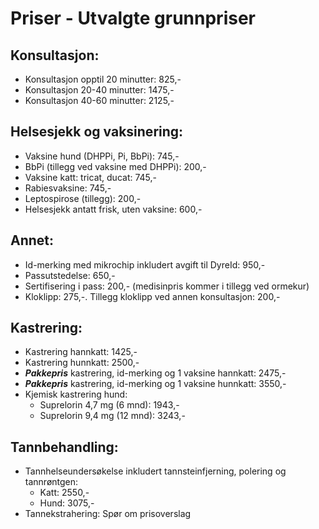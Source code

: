 # Priser - Utvalgte grunnpriser

## Konsultasjon:
- Konsultasjon opptil 20 minutter: 825,-
- Konsultasjon 20-40 minutter: 1475,-
- Konsultasjon 40-60 minutter: 2125,-

## Helsesjekk og vaksinering:
- Vaksine hund (DHPPi, Pi, BbPi): 745,-
- BbPi (tillegg ved vaksine med DHPPi): 200,-
- Vaksine katt: tricat, ducat: 745,-
- Rabiesvaksine: 745,-
- Leptospirose (tillegg): 200,-
- Helsesjekk antatt frisk, uten vaksine: 600,-

## Annet:
- Id-merking med mikrochip inkludert avgift til DyreId: 950,-
- Passutstedelse: 650,-
- Sertifisering i pass: 200,- (medisinpris kommer i tillegg ved ormekur)
- Kloklipp: 275,-. Tillegg kloklipp ved annen konsultasjon: 200,-

## Kastrering:
- Kastrering hannkatt: 1425,-
- Kastrering hunnkatt: 2500,-
- ***Pakkepris*** kastrering, id-merking og 1 vaksine hannkatt: 2475,-
- ***Pakkepris*** kastrering, id-merking og 1 vaksine hunnkatt: 3550,-
- Kjemisk kastrering hund:
  - Suprelorin 4,7 mg (6 mnd): 1943,-
  - Suprelorin 9,4 mg (12 mnd): 3243,-

## Tannbehandling:
- Tannhelseundersøkelse inkludert tannsteinfjerning, polering og tannrøntgen:
  - Katt: 2550,-
  - Hund: 3075,-
- Tannekstrahering: Spør om prisoverslag
